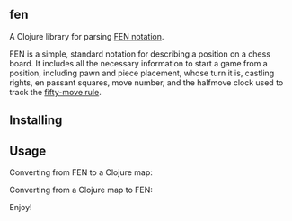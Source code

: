 ## fen

A Clojure library for parsing [FEN notation](https://en.wikipedia.org/wiki/Forsyth%E2%80%93Edwards_Notation).

FEN is a simple, standard notation for describing a position on a chess board. It includes all the necessary information to start a game from a position, including pawn and piece placement, whose turn it is, castling rights, en passant squares, move number, and the halfmove clock used to track the [fifty-move rule](https://en.wikipedia.org/wiki/Fifty-move_rule).

## Installing

## Usage

Converting from FEN to a Clojure map:

Converting from a Clojure map to FEN:

Enjoy!
